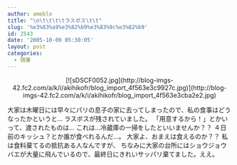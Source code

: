 ```yaml
---
author: ameblo
title: "\n\t\t\t\tラスボス\t\t"
slug: '%e3%83%a9%e3%82%b9%e3%83%9c%e3%82%b9'
id: 2543
date: '2005-10-09 05:30:05'
layout: post
categories:
  - 随筆
---
```


<div align="center">[![sDSCF0052.jpg](http://blog-imgs-42.fc2.com/a/k/i/akihikofr/blog_import_4f563e3c9927c.jpg)](http://blog-imgs-42.fc2.com/a/k/i/akihikofr/blog_import_4f563e3cba2e2.jpg)</div>

大家は木曜日には早々にパリの息子の家に去ってしまったので、私の食事はどうなったかというと… ラスボスが残されていました。 「用意するから！」とかいって、渡されたものは… これは…冷蔵庫の一掃をしたといいませんか？？ ４日前のキッシュ？とか誰が食べれるんだ…。 大家よ、おまえは食えるのか？？ 私は食料棄てるの抵抗ある人なんですが、 ちなみに大家の台所にはショウジョウバエが大量に飛んでいるので、最終日にきれいサッパリ棄てました。ええ。